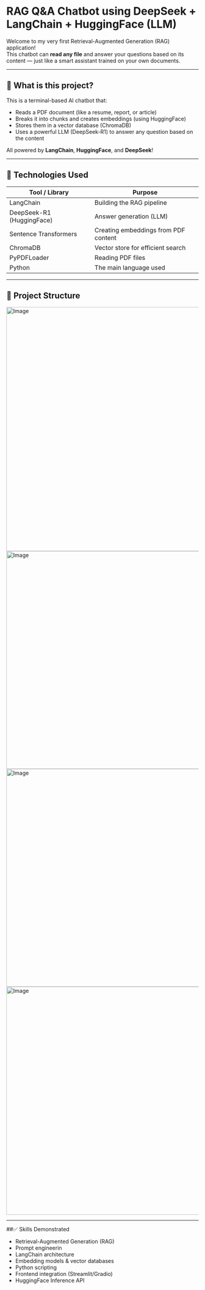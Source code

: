 # RAG Q&A Chatbot using DeepSeek + LangChain + HuggingFace (LLM)

Welcome to my very first Retrieval-Augmented Generation (RAG) application!  
This chatbot can **read any file** and answer your questions based on its content — just like a smart assistant trained on your own documents.

---

## 🚀 What is this project?

This is a terminal-based AI chatbot that:
- Reads a PDF document (like a resume, report, or article)
- Breaks it into chunks and creates embeddings (using HuggingFace)
- Stores them in a vector database (ChromaDB)
- Uses a powerful LLM (DeepSeek-R1) to answer any question based on the content

All powered by **LangChain**, **HuggingFace**, and **DeepSeek**!

---

## 🧠 Technologies Used

| Tool / Library           | Purpose                                   |
|--------------------------|-------------------------------------------|
| LangChain                | Building the RAG pipeline                 |
| DeepSeek-R1 (HuggingFace)| Answer generation (LLM)                   |
| Sentence Transformers    | Creating embeddings from PDF content      |
| ChromaDB                 | Vector store for efficient search         |
| PyPDFLoader              | Reading PDF files                         |
| Python                   | The main language used                    |

---

## 📁 Project Structure


<img width="1839" height="639" alt="Image" src="https://github.com/user-attachments/assets/e37fa5a6-8eca-48e1-a1fa-ed585d69de8e" />
<img width="1770" height="570" alt="Image" src="https://github.com/user-attachments/assets/fb044c79-b758-4269-87cc-4f802ef2c715" />
<img width="1779" height="570" alt="Image" src="https://github.com/user-attachments/assets/35579a14-1b05-44ec-bb8c-2104c5ea6472" />
<img width="1818" height="597" alt="Image" src="https://github.com/user-attachments/assets/5e41995a-2e35-4eca-bfb6-576b07e2fde3" />

---

##✅ Skills Demonstrated
 - Retrieval-Augmented Generation (RAG)
 - Prompt engineerin
 - LangChain architecture
 - Embedding models & vector databases
 - Python scripting
 - Frontend integration (Streamlit/Gradio)
 - HuggingFace Inference API
